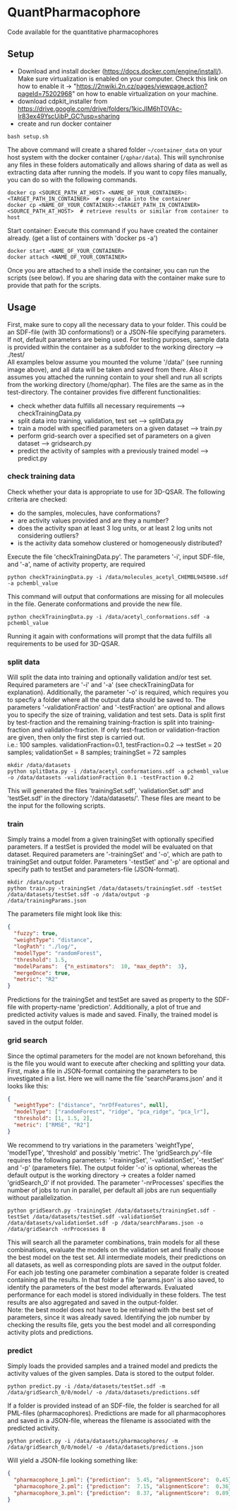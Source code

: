 # QuantPharmacophore
Code available for the quantitative pharmacophores  
<!-- Data for reproducing is available for download at:  https://drive.google.com/drive/folders/1kicJIM6hT0VAc-Ir83ex49YscUibP_GC?usp=sharing -->


## Setup
- Download and install docker (https://docs.docker.com/engine/install/). Make sure virtualization is enabled on your computer. 
Check this link on how to enable it -> "https://2nwiki.2n.cz/pages/viewpage.action?pageId=75202968" on how to enable virtualization on your machine.
- download cdpkit_installer from https://drive.google.com/drive/folders/1kicJIM6hT0VAc-Ir83ex49YscUibP_GC?usp=sharing
- create and run docker container
```shell script
bash setup.sh
```

The above command will create a shared folder `~/container_data` on your host system with the docker container (`/qphar/data`). 
This will synchronise any files in these folders automatically and allows sharing of data as well as extracting data after running the
models. If you want to copy files manually, you can do so with the following commands.  
```shell script
docker cp <SOURCE_PATH_AT_HOST> <NAME_OF_YOUR_CONTAINER>:<TARGET_PATH_IN_CONTAINER>  # copy data into the container
docker cp <NAME_OF_YOUR_CONTAINER>:<TARGET_PATH_IN_CONTAINER> <SOURCE_PATH_AT_HOST>  # retrieve results or similar from container to host
```  

Start container: Execute this command if you have created the container already. (get a list of containers with 'docker ps -a') 
```shell script
docker start <NAME_OF_YOUR_CONTAINER>
docker attach <NAME_OF_YOUR_CONTAINER>
``` 

Once you are attached to a shell inside the container, you can run the scripts (see below). If you are sharing data with the container
make sure to provide that path for the scripts.  
## Usage
First, make sure to copy all the necessary data to your folder. This could be an SDF-file (with 3D conformations!) or a 
JSON-file specifying parameters. If not, default parameters are being used. For testing purposes, sample data is provided 
within the container as a subfolder to the working directory --> ./test/  
All examples below assume you mounted the volume '/data/' (see running image above), and all data will be taken and saved from there.
Also it assumes you attached the running contain to your shell and run all scripts from the working directory (/home/qphar). 
The files are the same as in the test-directory. 
The container provides five different functionalities: 
- check whether data fulfills all necessary requirements --> checkTrainingData.py
- split data into training, validation, test set --> splitData.py
- train a model with specified parameters on a given dataset --> train.py
- perform grid-search over a specified set of parameters on a given dataset --> gridsearch.py
- predict the activity of samples with a previously trained model --> predict.py

### check training data
Check whether your data is appropriate to use for 3D-QSAR. The following criteria are checked: 
- do the samples, molecules, have conformations?
- are activity values provided and are they a number?
- does the activity span at least 3 log units, or at least 2 log units not considering outliers?
- is the activity data somehow clustered or homogeneously distributed?

Execute the file 'checkTrainingData.py'. The parameters '-i', input SDF-file, and '-a', name of activity property, are required
```shell script
python checkTrainingData.py -i /data/molecules_acetyl_CHEMBL945890.sdf -a pchembl_value
``` 
This command will output that conformations are missing for all molecules in the file. Generate conformations and provide the new file. 
```shell script
python checkTrainingData.py -i /data/acetyl_conformations.sdf -a pchembl_value
``` 
Running it again with conformations will prompt that the data fulfills all requirements to be used for 3D-QSAR.

### split data
Will split the data into training and optionally validation and/or test set. Required parameters are '-i' and '-a' 
(see checkTrainingData for explanation). Additionally, the parameter '-o' is required, which requires you to specfiy 
a folder where all the output data should be saved to. The parameters '-validationFraction' and '-testFraction' are
optional and allows you to specify the size of training, validation and test sets. Data is split first by test-fraction
and the remaining training-fraction is split into training-fraction and validation-fraction. If only test-fraction or
validation-fraction are given, then only the first step is carried out.  
i.e.: 100 samples. validationFraction=0.1, testFraction=0.2 --> testSet = 20 samples; validationSet = 8 samples; 
trainingSet = 72 samples
```shell script
mkdir /data/datasets
python splitData.py -i /data/acetyl_conformations.sdf -a pchembl_value -o /data/datasets -validationFraction 0.1 -testFraction 0.2
``` 
This will generated the files 'trainingSet.sdf', 'validationSet.sdf' and 'testSet.sdf' in the directory '/data/datasets/'. 
These files are meant to be the input for the following scripts. 

### train 
Simply trains a model from a given trainingSet with optionally specified parameters. If a testSet is provided the model
will be evaluated on that dataset. Required parameters are '-trainingSet' and '-o', which are path to trainingSet and output folder. 
Parameters '-testSet' and '-p' are optional and specify path to testSet and parameters-file (JSON-format).

```shell script
mkdir /data/output
python train.py -trainingSet /data/datasets/trainingSet.sdf -testSet /data/datasets/testSet.sdf -o /data/output -p /data/trainingParams.json
```  
The parameters file might look like this: 
```json
{
  "fuzzy": true,
  "weightType": "distance",
  "logPath": "./log/",
  "modelType": "randomForest",
  "threshold": 1.5,
  "modelParams":  {"n_estimators":  10, "max_depth":  3},
  "mergeOnce": true,
  "metric": "R2"
}
```
Predictions for the trainingSet and testSet are saved as property to the SDF-file with property-name 'prediction'.
Additionally, a plot of true and predicted activity values is made and saved. Finally, the trained model is saved in the output
folder. 

### grid search
Since the optimal parameters for the model are not known beforehand, this is the file you would want to execute
after checking and splitting your data. First, make a file in JSON-format containing the parameters to be investigated in a list. 
Here we will name the file 'searchParams.json' and it looks like this: 
```json
{
  "weightType": ["distance", "nrOfFeatures", null],
  "modelType": ["randomForest", "ridge", "pca_ridge", "pca_lr"],
  "threshold": [1, 1.5, 2], 
  "metric": ["RMSE", "R2"]
}
```
We recommend to try variations in the parameters 'weightType', 'modelType', 'threshold' and possibly 'metric'. 
The 'gridSearch.py'-file requires the following parameters: '-trainingSet', '-validationSet', '-testSet' and '-p' 
(parameters file). The output folder '-o' is optional, whereas the default output is the working directory -> creates 
a folder named 'gridSearch_0' if not provided. The parameter '-nrProcesses' specifies the number of jobs to run 
in parallel, per default all jobs are run sequentially without parallelization. 

```shell script
python gridSearch.py -trainingSet /data/datasets/trainingSet.sdf -testSet /data/datasets/testSet.sdf -validationSet /data/datasets/validationSet.sdf -p /data/searchParams.json -o /data/gridSearch -nrProcesses 8
``` 
This will search all the parameter combinations, train models for all these combinations, evaluate the models on the validation set
and finally choose the best model on the test set. All intermediate models, their predictions on all datasets, as well as corresponding
plots are saved in the output folder. For each job testing one parameter combination a separate folder is created containing 
all the results. In that folder a file 'params.json' is also saved, to identify the parameters of the best model afterwards. 
Evaluated performance for each model is stored individually in these folders. The test results are also aggregated and saved in the 
output-folder.   
Note: the best model does not have to be retrained with the best set of parameters, since it was already saved. Identifying 
the job number by checking the results file, gets you the best model and all corresponding activity plots and predictions.  

### predict  
Simply loads the provided samples and a trained model and predicts the activity values of the given samples. 
Data is stored to the output folder. 
```shell script
python predict.py -i /data/datasets/testSet.sdf -m /data/gridSearch_0/0/model/ -o /data/datasets/predictions.sdf
``` 
If a folder is provided instead of an SDF-file, the folder is searched for all PML-files (pharmacophores). Predictions
are made for all pharmacophores and saved in a JSON-file, whereas the filename is associated with the predicted activity. 
```shell script
python predict.py -i /data/datasets/pharmacophores/ -m /data/gridSearch_0/0/model/ -o /data/datasets/predictions.json
``` 
Will yield a JSON-file looking something like: 
```json
{
  "pharmacophore_1.pml": {"prediction":  5.45, "alignmentScore":  0.45}, 
  "pharmacophore_2.pml": {"prediction":  7.15, "alignmentScore":  0.36},
  "pharmacophore_3.pml": {"prediction":  8.37, "alignmentScore":  0.89} 
}
```
